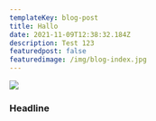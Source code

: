 ```yaml
---
templateKey: blog-post
title: Hallo
date: 2021-11-09T12:38:32.184Z
description: Test 123
featuredpost: false
featuredimage: /img/blog-index.jpg
---
```

![](/img/chemex.jpg)

### Headline